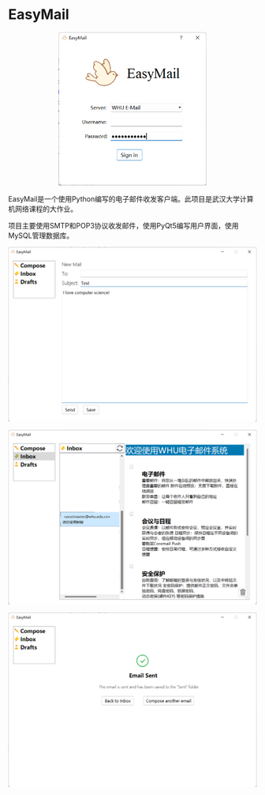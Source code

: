 # EasyMail

<center>

<img src="https://github.com/Qingzheng-Wang/EasyMail/blob/main/image/sign_in_window.png" width="300" />
</center>

EasyMail是一个使用Python编写的电子邮件收发客户端。此项目是武汉大学计算机网络课程的大作业。

项目主要使用SMTP和POP3协议收发邮件，使用PyQt5编写用户界面，使用MySQL管理数据库。


<p>

![image-20221203101350860](https://github.com/Qingzheng-Wang/EasyMail/blob/main/image/compose.png)

</p>

<p>

![image-20221203101350860](https://github.com/Qingzheng-Wang/EasyMail/blob/main/image/inbox.png)

</p>

<p>

![image-20221203101350860](https://github.com/Qingzheng-Wang/EasyMail/blob/main/image/email_sent_successfully.png)

</p>
